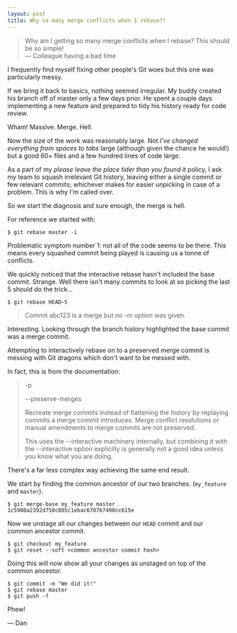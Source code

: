 ```yaml
---
layout: post
title: Why so many merge conflicts when I rebase?!
---
```


> Why am I getting so many merge conflicts when I rebase? This should be so simple!<br>
> &mdash; Colleague having a bad time

I frequently find myself fixing other people's Git woes but this one was particularly messy.

If we bring it back to basics, nothing seemed irregular. My buddy created his branch off of
master only a few days prior. He spent a couple days implementing a new feature and prepared
to tidy his history ready for code review.

Wham! Massive. Merge. Hell.

Now the size of the work was reasonably large. Not _I've changed everything from spaces to tabs_ large 
(although given the chance he would!) but a good 60+ files and a few hundred lines of code large.

As a part of my _please leave the place tider than you found it_ policy, I ask my team to squash
irrelevant Git history, leaving either a single commit or few relevant commits; whichever makes for
easier unpicking in case of a problem. This is why I'm called over.

So we start the diagnosis and sure enough, the merge is hell.

For reference we started with:

```
$ git rebase master -i
```

Problematic symptom number 1: not all of the code seems to be there. This means every squashed
commit being played is causing us a tonne of conflicts.

We quickly noticed that the interactive rebase hasn't included the base commit. Strange. Well
there isn't many commits to look at so picking the last 5 should do the trick...

```
$ git rebase HEAD~5
```

> Commit abc123 is a merge but no -m option was given.

Interesting. Looking through the branch history highlighted the base commit was a merge commit.

Attempting to interactively rebase on to a preserved merge commit is messing with Git dragons which
don't want to be messed with.

In fact, this is from the documentation:

> -p
>
> --preserve-merges
>
> Recreate merge commits instead of flattening the history by replaying commits a merge commit introduces. Merge conflict resolutions or manual amendments to merge commits are not preserved.
>
> This uses the --interactive machinery internally, but combining it with the --interactive option explicitly is generally not a good idea unless you know what you are doing.

There's a far less complex way achieving the same end result.

We start by finding the common ancestor of our two branches. (`my_feature` and `master`).

```
$ git merge-base my_feature master
1c5908a2392d758c805c1ebac6707b7490cc615e
```

Now we unstage all our changes between our `HEAD` commit and our common ancestor commit.

```
$ git checkout my_feature
$ git reset --soft <common ancestor commit hash>
```

Doing this will now show all your changes as unstaged on top of the common ancestor.

```
$ git commit -m "We did it!"
$ git rebase master
$ git push -f
```

Phew!

&mdash; Dan